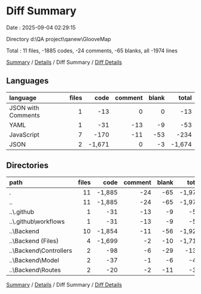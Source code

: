 # Diff Summary

Date : 2025-09-04 02:29:15

Directory d:\\QA project\\qanew\\GlooveMap

Total : 11 files,  -1885 codes, -24 comments, -65 blanks, all -1974 lines

[Summary](results.md) / [Details](details.md) / Diff Summary / [Diff Details](diff-details.md)

## Languages
| language | files | code | comment | blank | total |
| :--- | ---: | ---: | ---: | ---: | ---: |
| JSON with Comments | 1 | -13 | 0 | 0 | -13 |
| YAML | 1 | -31 | -13 | -9 | -53 |
| JavaScript | 7 | -170 | -11 | -53 | -234 |
| JSON | 2 | -1,671 | 0 | -3 | -1,674 |

## Directories
| path | files | code | comment | blank | total |
| :--- | ---: | ---: | ---: | ---: | ---: |
| . | 11 | -1,885 | -24 | -65 | -1,974 |
| .. | 11 | -1,885 | -24 | -65 | -1,974 |
| ..\\.github | 1 | -31 | -13 | -9 | -53 |
| ..\\.github\\workflows | 1 | -31 | -13 | -9 | -53 |
| ..\\Backend | 10 | -1,854 | -11 | -56 | -1,921 |
| ..\\Backend (Files) | 4 | -1,699 | -2 | -10 | -1,711 |
| ..\\Backend\\Controllers | 2 | -98 | -6 | -29 | -133 |
| ..\\Backend\\Model | 2 | -37 | -1 | -6 | -44 |
| ..\\Backend\\Routes | 2 | -20 | -2 | -11 | -33 |

[Summary](results.md) / [Details](details.md) / Diff Summary / [Diff Details](diff-details.md)